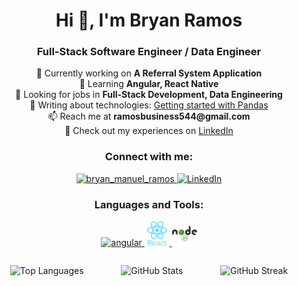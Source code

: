 <h1 align="center">Hi 👋, I'm Bryan Ramos</h1>
<h3 align="center">Full-Stack Software Engineer / Data Engineer</h3>

<p align="center">
  🔭 Currently working on <strong>A Referral System Application</strong> <br />
  🌱 Learning <strong>Angular, React Native</strong> <br />
  💼 Looking for jobs in <strong>Full-Stack Development, Data Engineering</strong> <br />
  📝 Writing about technologies: 
  <a href="https://dev.to/bryan_manuel_ramos/getting-started-with-pandas-the-go-to-library-for-data-analysis-in-python-19hc" target="_blank">
    Getting started with Pandas
  </a> <br />
  📫 Reach me at <strong>ramosbusiness544@gmail.com</strong> <br />
  📄 Check out my experiences on
  <a href="https://www.linkedin.com/in/bryan-ramos-174826279/" target="_blank">LinkedIn</a>
</p>

<h3 align="center">Connect with me:</h3>
<p align="center">
  <a href="https://dev.to/bryan_manuel_ramos" target="blank">
    <img src="https://raw.githubusercontent.com/rahuldkjain/github-profile-readme-generator/master/src/images/icons/Social/devto.svg" alt="bryan_manuel_ramos" height="30" width="40" />
  </a>
  <a href="https://www.linkedin.com/in/bryan-ramos-174826279/" target="blank">
    <img src="https://raw.githubusercontent.com/rahuldkjain/github-profile-readme-generator/master/src/images/icons/Social/linked-in-alt.svg" alt="LinkedIn" height="30" width="40" />
  </a>
</p>

<h3 align="center">Languages and Tools:</h3>
<p align="center">
  <a href="https://angular.io" target="_blank" rel="noreferrer">
    <img src="https://angular.io/assets/images/logos/angular/angular.svg" alt="angular" width="40" height="40"/>
  </a>
  <a href="https://reactjs.org/" target="_blank" rel="noreferrer">
    <img src="https://raw.githubusercontent.com/devicons/devicon/master/icons/react/react-original-wordmark.svg" alt="react" width="40" height="40"/>
  </a>
  <a href="https://nodejs.org" target="_blank" rel="noreferrer">
    <img src="https://raw.githubusercontent.com/devicons/devicon/master/icons/nodejs/nodejs-original-wordmark.svg" alt="nodejs" width="40" height="40"/>
  </a>
  <!-- Add more icons similarly -->
</p>

<div style="display: flex; justify-content: space-around; align-items: center; flex-wrap: wrap;">
  <p><img src="https://github-readme-stats.vercel.app/api/top-langs?username=bryanpow&show_icons=true&locale=en&layout=compact" alt="Top Languages" /></p>
  <p><img src="https://github-readme-stats.vercel.app/api?username=bryanpow&show_icons=true&locale=en" alt="GitHub Stats" /></p>
  <p><img src="https://github-readme-streak-stats.herokuapp.com/?user=bryanpow&" alt="GitHub Streak" /></p>
</div>
